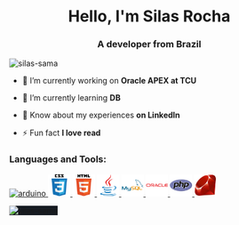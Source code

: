 <h1 align="center">Hello, I'm Silas Rocha</h1>
<h3 align="center">A developer from Brazil</h3>

<p align="left"> <img src="https://komarev.com/ghpvc/?username=silas-sama&label=Profile%20views&color=0e75b6&style=flat" alt="silas-sama" /> </p>

- 🔭 I’m currently working on **Oracle APEX at TCU**

- 🌱 I’m currently learning **DB**

- 📄 Know about my experiences **on LinkedIn**

- ⚡ Fun fact **I love read**

<p align="left">
</p>

<h3 align="left">Languages and Tools:</h3>
<p align="left"> <a href="https://www.arduino.cc/" target="_blank" rel="noreferrer"> <img src="https://cdn.worldvectorlogo.com/logos/arduino-1.svg" alt="arduino" width="40" height="40"/> </a> <a href="https://www.w3schools.com/css/" target="_blank" rel="noreferrer"> <img src="https://raw.githubusercontent.com/devicons/devicon/master/icons/css3/css3-original-wordmark.svg" alt="css3" width="40" height="40"/> </a> <a href="https://www.w3.org/html/" target="_blank" rel="noreferrer"> <img src="https://raw.githubusercontent.com/devicons/devicon/master/icons/html5/html5-original-wordmark.svg" alt="html5" width="40" height="40"/> </a> <a href="https://www.java.com" target="_blank" rel="noreferrer"> <img src="https://raw.githubusercontent.com/devicons/devicon/master/icons/java/java-original.svg" alt="java" width="40" height="40"/> </a> <a href="https://www.mysql.com/" target="_blank" rel="noreferrer"> <img src="https://raw.githubusercontent.com/devicons/devicon/master/icons/mysql/mysql-original-wordmark.svg" alt="mysql" width="40" height="40"/> </a> <a href="https://www.oracle.com/" target="_blank" rel="noreferrer"> <img src="https://raw.githubusercontent.com/devicons/devicon/master/icons/oracle/oracle-original.svg" alt="oracle" width="40" height="40"/> </a> <a href="https://www.php.net" target="_blank" rel="noreferrer"> <img src="https://raw.githubusercontent.com/devicons/devicon/master/icons/php/php-original.svg" alt="php" width="40" height="40"/> </a> <a href="https://www.ruby-lang.org/en/" target="_blank" rel="noreferrer"> <img src="https://raw.githubusercontent.com/devicons/devicon/master/icons/ruby/ruby-original.svg" alt="ruby" width="40" height="40"/> </a> </p>

<p><img align="left" src="https://github-readme-stats.vercel.app/api/top-langs?username=silas-sama&show_icons=true&locale=en&layout=compact" alt="silas-sama" style="background-color: #161b22; /></p>

<p>&nbsp;<img align="center" src="https://github-readme-stats.vercel.app/api?username=silas-sama&show_icons=true&locale=en" alt="silas-sama" /></p>
